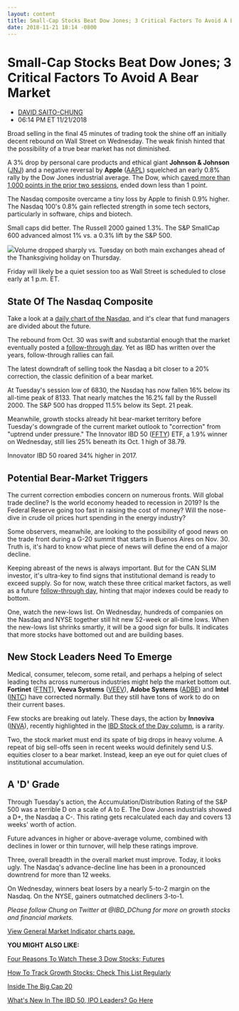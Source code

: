 ```yaml
---
layout: content
title: Small-Cap Stocks Beat Dow Jones; 3 Critical Factors To Avoid A Bear Market
date: 2018-11-21 18:14 -0800
---
```



Small-Cap Stocks Beat Dow Jones; 3 Critical Factors To Avoid A Bear Market
===========================================================================




* [DAVID SAITO-CHUNG](https://www.investors.com/author/chungd/ "Posts by DAVID SAITO-CHUNG")
* 06:14 PM ET 11/21/2018




Broad selling in the final 45 minutes of trading took the shine off an initially decent rebound on Wall Street on Wednesday. The weak finish hinted that the possibility of a true bear market has not diminished.




A 3% drop by personal care products and ethical giant **Johnson & Johnson** ([JNJ](https://research.investors.com/quote.aspx?symbol=JNJ)) and a negative reversal by **Apple** ([AAPL](https://research.investors.com/quote.aspx?symbol=AAPL)) squelched an early 0.8% rally by the Dow Jones industrial average. The Dow, which [caved more than 1,000 points in the prior two sessions](https://www.investors.com/market-trend/stock-market-today/dow-jones-falls-1000-points-growth-stocks/), ended down less than 1 point.


The Nasdaq composite overcame a tiny loss by Apple to finish 0.9% higher. The Nasdaq 100's 0.8% gain reflected strength in some tech sectors, particularly in software, chips and biotech.


Small caps did better. The Russell 2000 gained 1.3%. The S&P SmallCap 600 advanced almost 1% vs. a 0.3% lift by the S&P 500.


![](https://www.investors.com/wp-content/uploads/2018/11/MP112118-300x289.jpg)Volume dropped sharply vs. Tuesday on both main exchanges ahead of the Thanksgiving holiday on Thursday.


Friday will likely be a quiet session too as Wall Street is scheduled to close early at 1 p.m. ET.


State Of The Nasdaq Composite
-----------------------------


Take a look at a [daily chart of the Nasdaq](https://research.investors.com/stock-charts/nasdaq-nasdaq-composite-0ndqc.htm?cht=pvc&type=DAILY), and it's clear that fund managers are divided about the future.


The rebound from Oct. 30 was swift and substantial enough that the market eventually posted a [follow-through day](https://www.investors.com/how-to-invest/investors-corner/how-to-find-next-stock-market-bottom/). Yet as IBD has written over the years, follow-through rallies can fail.


The latest downdraft of selling took the Nasdaq a bit closer to a 20% correction, the classic definition of a bear market.


At Tuesday's session low of 6830, the Nasdaq has now fallen 16% below its all-time peak of 8133. That nearly matches the 16.2% fall by the Russell 2000. The S&P 500 has dropped 11.5% below its Sept. 21 peak.


Meanwhile, growth stocks already hit bear-market territory before Tuesday's downgrade of the current market outlook to "correction" from "uptrend under pressure." The Innovator IBD 50 ([FFTY](https://research.investors.com/quote.aspx?symbol=FFTY)) ETF, a 1.9% winner on Wednesday, still lies 25% beneath its Oct. 1 high of 38.79.


Innovator IBD 50 roared 34% higher in 2017.


Potential Bear-Market Triggers
------------------------------


The current correction embodies concern on numerous fronts. Will global trade decline? Is the world economy headed to recession in 2019? Is the Federal Reserve going too fast in raising the cost of money? Will the nose-dive in crude oil prices hurt spending in the energy industry?


Some observers, meanwhile, are looking to the possibility of good news on the trade front during a G-20 summit that starts in Buenos Aires on Nov. 30. Truth is, it's hard to know what piece of news will define the end of a major decline.


Keeping abreast of the news is always important. But for the CAN SLIM investor, it's ultra-key to find signs that institutional demand is ready to exceed supply. So for now, watch these three critical market factors, as well as a future [follow-through day](https://www.investors.com/how-to-invest/investors-corner/how-to-find-next-stock-market-bottom/), hinting that major indexes could be ready to bottom.


One, watch the new-lows list. On Wednesday, hundreds of companies on the Nasdaq and NYSE together still hit new 52-week or all-time lows. When the new-lows list shrinks smartly, it will be a good sign for bulls. It indicates that more stocks have bottomed out and are building bases.


New Stock Leaders Need To Emerge
--------------------------------


Medical, consumer, telecom, some retail, and perhaps a helping of select leading techs across numerous industries might help the market bottom out. **Fortinet** ([FTNT](https://research.investors.com/quote.aspx?symbol=FTNT)), **Veeva Systems** ([VEEV](https://research.investors.com/quote.aspx?symbol=VEEV)), **Adobe Systems** ([ADBE](https://research.investors.com/quote.aspx?symbol=ADBE)) and **Intel** ([INTC](https://research.investors.com/quote.aspx?symbol=INTC)) have corrected normally. But they still have tons of work to do on their current bases.


Few stocks are breaking out lately. These days, the action by **Innoviva** ([INVA](https://research.investors.com/quote.aspx?symbol=INVA)), recently highlighted in the [IBD Stock of the Day column](https://www.investors.com/research/ibd-stock-of-the-day/ibd-stock-of-the-day-innoviva-stock-respiratory-medicines/), is a rarity.


Two, the stock market must end its spate of big drops in heavy volume. A repeat of big sell-offs seen in recent weeks would definitely send U.S. equities closer to a bear market. Instead, keep an eye out for quiet clues of institutional accumulation.


A 'D' Grade
-----------


Through Tuesday's action, the Accumulation/Distribution Rating of the S&P 500 was a terrible D on a scale of A to E. The Dow Jones industrials showed a D+, the Nasdaq a C-. This rating gets recalculated each day and covers 13 weeks' worth of action.


Future advances in higher or above-average volume, combined with declines in lower or thin turnover, will help these ratings improve.


Three, overall breadth in the overall market must improve. Today, it looks ugly. The Nasdaq's advance-decline line has been in a pronounced downtrend for more than 12 weeks.


On Wednesday, winners beat losers by a nearly 5-to-2 margin on the Nasdaq. On the NYSE, gainers outmatched decliners 3-to-1.


*Please follow Chung on Twitter at @IBD\_DChung for more on growth stocks and financial markets.*


[View General Market Indicator charts page.](https://www.investors.com/wp-content/uploads/2018/11/IBD2111154246GMI.pdf)


**YOU MIGHT ALSO LIKE:**


[Four Reasons To Watch These 3 Dow Stocks; Futures](https://www.investors.com/market-trend/stock-market-today/dow-jones-futures-dow-stocks-microsoft-stock-visa-stock-cisco-stock-apple-stock/)


[How To Track Growth Stocks: Check This List Regularly](https://research.investors.com/stock-lists/ibd-50/)


[Inside The Big Cap 20](https://research.investors.com/stock-lists/big-cap-20/)


[What's New In The IBD 50, IPO Leaders? Go Here](https://www.investors.com/stock-lists/best-growth-stocks-buy-watch-ibd-stock-lists/)




